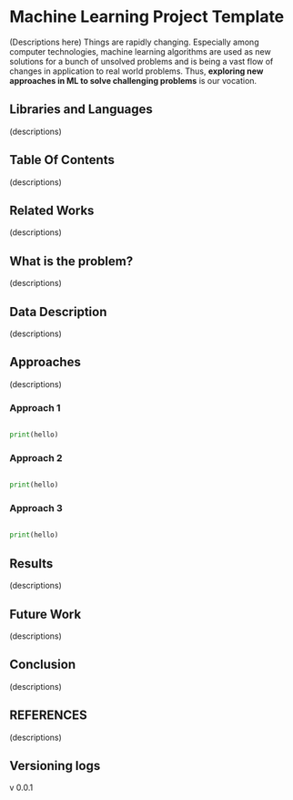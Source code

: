 # Machine Learning Project Template

(Descriptions here) Things are rapidly changing. Especially among computer technologies, machine learning algorithms are used as new solutions for a bunch of unsolved problems and is being a vast flow of changes in application to real world problems. Thus, **exploring new approaches in ML to solve challenging problems** is our vocation.

## Libraries and Languages

(descriptions)

## Table Of Contents

(descriptions)

## Related Works

(descriptions)

## What is the problem?

(descriptions)

## Data Description

(descriptions)

## Approaches

(descriptions)

### Approach 1

```python

print(hello)

```

### Approach 2

```python

print(hello)

```

### Approach 3

```python

print(hello)

```

## Results

(descriptions)

## Future Work

(descriptions)

## Conclusion

(descriptions)

## REFERENCES

(descriptions)

## Versioning logs

v 0.0.1